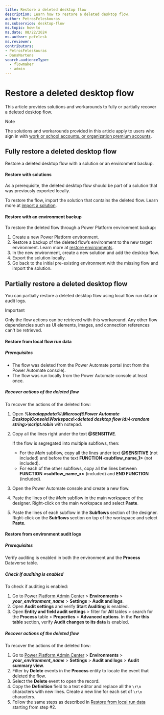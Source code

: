 ```yaml
---
title: Restore a deleted desktop flow
description: Learn how to restore a deleted desktop flow.
author: PetrosFeleskouras
ms.subservice: desktop-flow
ms.topic: how-to
ms.date: 08/22/2024
ms.author: pefelesk
ms.reviewer: 
contributors:
- PetrosFeleskouras
- DanaMartens
search.audienceType: 
  - flowmaker
  - admin
---
```

# Restore a deleted desktop flow

This article provides solutions and workarounds to fully or partially recover a deleted desktop flow.

> [!NOTE]
> The solutions and workarounds provided in this article apply to users who sign in with [work or school accounts, or organization premium accounts](/power-automate/desktop-flows/requirements#sign-in-account-comparison).

## Fully restore a deleted desktop flow

Restore a deleted desktop flow with a solution or an environment backup.

#### Restore with solutions

As a prerequisite, the deleted desktop flow should be part of a solution that was previously exported locally.

To restore the flow, import the solution that contains the deleted flow. Learn more at [import a solution](../../import-flow-solution.md).

#### Restore with an environment backup

To restore the deleted flow through a Power Platform environment backup:

1. Create a new Power Platform environment.
1. Restore a backup of the deleted flow’s environment to the new target environment. Learn more at [restore environments](/power-platform/admin/backup-restore-environments).
1. In the new environment, create a new solution and add the desktop flow.
1. Export the solution locally.
1. Go back to the initial pre-existing environment with the missing flow and import the solution.

## Partially restore a deleted desktop flow

You can partially restore a deleted desktop flow using local flow run data or audit logs.

> [!IMPORTANT]
> Only the flow actions can be retrieved with this workaround. Any other flow dependencies such as UI elements, images, and connection references can't be retrieved.

#### Restore from local flow run data

##### Prerequisites

* The flow was deleted from the Power Automate portal (not from the Power Automate console).
* The flow was run locally from the Power Automate console at least once.

##### Recover actions of the deleted flow

To recover the actions of the deleted flow:

1. Open ***%localappdata%\Microsoft\Power Automate Desktop\Console\Workspace\\\<deleted desktop flow id>\\\<random string>\script.robin*** with notepad.
1. Copy all the lines right under the text **@SENSITIVE**.

    If the flow is segregated into multiple subflows, then:
     * For the *Main* subflow, copy all the lines under text **@SENSITIVE** (not included) and before the text **FUNCTION <subflow_name_1>** (not included).
     * For each of the other subflows, copy all the lines between **FUNCTION <subflow_name_x>** (included) and **END FUNCTION** (included).
1. Open the Power Automate console and create a new flow.
1. Paste the lines of the *Main* subflow in the main workspace of the designer. Right-click on the main workspace and select **Paste**.
1. Paste the lines of each subflow in the **Subflows** section of the designer. Right-click on the **Subflows** section on top of the workspace and select **Paste**.

#### Restore from environment audit logs

##### Prerequisites

Verify auditing is enabled in both the environment and the **Process** Dataverse table.

##### Check if auditing is enabled

To check if auditing is enabled:

1. Go to [Power Platform Admin Center](https://admin.powerplatform.microsoft.com) > **Environments** > ***your_environment_name*** > **Settings** > **Audit and logs**.
1. Open **Audit settings** and verify **Start Auditing** is enabled.
1. Open **Entity and field audit settings** > filter for **All** tables > search for the **Process** table > **Properties** > **Advanced options**. In the **For this table** section, verify **Audit changes to its data** is enabled.

##### Recover actions of the deleted flow

To recover the actions of the deleted flow:

1. Go to [Power Platform Admin Center](https://admin.powerplatform.microsoft.com) > **Environments** > ***your_environment_name*** > **Settings** > **Audit and logs** > **Audit summary view**.
1. Filter by **Delete** events in the **Process** entity to locate the event that deleted the flow.
1. Select the **Delete** event to open the record.
1. Copy the **Definition** field to a text editor and replace all the `\r\n` characters with new lines. Create a new line for each set of `\r\n` characters.
1. Follow the same steps as described in [Restore from local run data](#restore-from-local-flow-run-data) starting from step #2.
